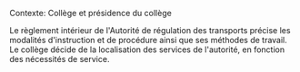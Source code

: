 Contexte: Collège et présidence du collège

Le règlement intérieur de l'Autorité de régulation des transports précise les modalités d'instruction et de procédure ainsi que ses méthodes de travail. Le collège décide de la localisation des services de l'autorité, en fonction des nécessités de service.